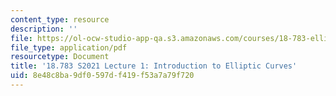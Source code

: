 ```yaml
---
content_type: resource
description: ''
file: https://ol-ocw-studio-app-qa.s3.amazonaws.com/courses/18-783-elliptic-curves-spring-2021/8e48c8ba9df0597df419f53a7a79f720_MIT18_783S21_Slides1.pdf
file_type: application/pdf
resourcetype: Document
title: '18.783 S2021 Lecture 1: Introduction to Elliptic Curves'
uid: 8e48c8ba-9df0-597d-f419-f53a7a79f720
---
```

